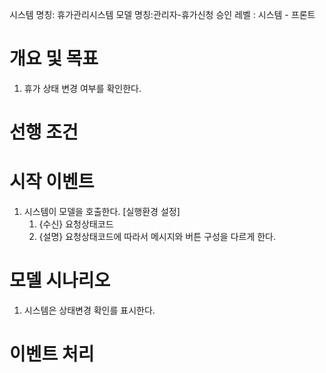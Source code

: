 시스템 명칭: 휴가관리시스템
모델 명칭:관리자-휴가신청 승인
레벨 : 시스템 - 프론트

# 개요 및 목표
1. 휴가 상태 변경 여부를 확인한다.

# 선행 조건


# 시작 이벤트
1. 시스템이 모델을 호출한다. [실행환경 설정]
	1. {수신} 요청상태코드
	2. {설명} 요청상태코드에 따라서 메시지와 버튼 구성을 다르게 한다.

# 모델 시나리오
1. 시스템은 상태변경 확인를 표시한다.

# 이벤트 처리
